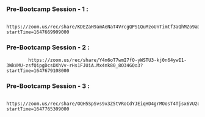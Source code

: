 ### Pre-Bootcamp Session - 1 :

            https://zoom.us/rec/share/KDEZaH9amAeNaT4VrcgQPS1QuMzoUnTimtf3aQhMZo9aDy6N9TSza_x13q4MykyK.cIyuWklRfvQ9XIfT?startTime=1647669909000

### Pre-Bootcamp Session - 2 :

            https://zoom.us/rec/share/Y4m6oT7wmI7fO-yWSTU3-kj0n64ywE1-3WkVMU-zsfQipgDcsDXhVv-rHs1FJUiA.Mx4nk80_8O34GQo3?startTime=1647679108000

### Pre-Bootcamp Session - 3 :

            https://zoom.us/rec/share/OQH5SpSvs9x3Z5tVRoCdYJEiqHD4grMOosT4Tjsx6VU2o3Pt5aY41EFZLsPsh2th.khbRgTMt5vv8pG3V?startTime=1647765309000
